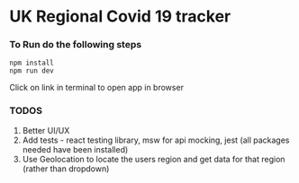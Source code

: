 # UK Regional Covid 19 tracker 


### To Run do the following steps 
```
npm install
npm run dev

```
Click on link in terminal to open app in browser

### TODOS 
1. Better UI/UX
2. Add tests - react testing library, msw for api mocking, jest (all packages needed have been installed)
3. Use Geolocation to locate the users region and get data for that region (rather than dropdown)